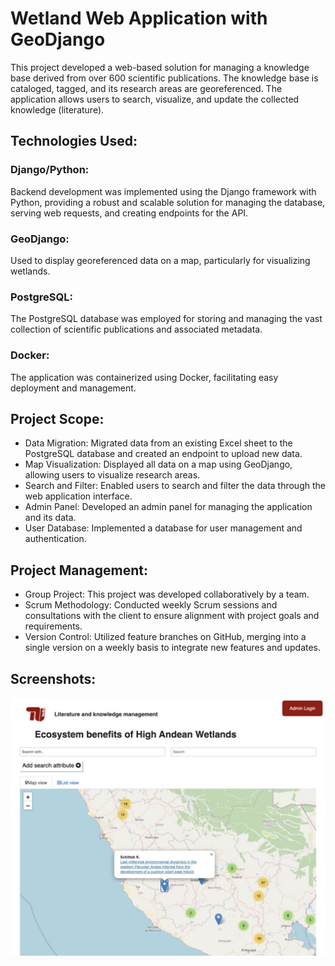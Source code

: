 # Wetland Web Application with GeoDjango
This project developed a web-based solution for managing a knowledge base derived from over 600 scientific publications. The knowledge base is cataloged, tagged, and its research areas are georeferenced. The application allows users to search, visualize, and update the collected knowledge (literature).

## Technologies Used:
### Django/Python:
Backend development was implemented using the Django framework with Python, providing a robust and scalable solution for managing the database, serving web requests, and creating endpoints for the API.

### GeoDjango: 
Used to display georeferenced data on a map, particularly for visualizing wetlands.

### PostgreSQL: 
The PostgreSQL database was employed for storing and managing the vast collection of scientific publications and associated metadata.

### Docker: 
The application was containerized using Docker, facilitating easy deployment and management.

## Project Scope:
- Data Migration: Migrated data from an existing Excel sheet to the PostgreSQL database and created an endpoint to upload new data.
- Map Visualization: Displayed all data on a map using GeoDjango, allowing users to visualize research areas.
- Search and Filter: Enabled users to search and filter the data through the web application interface.
- Admin Panel: Developed an admin panel for managing the application and its data.
- User Database: Implemented a database for user management and authentication.

## Project Management:
- Group Project: This project was developed collaboratively by a team.
- Scrum Methodology: Conducted weekly Scrum sessions and consultations with the client to ensure alignment with project goals and requirements.
- Version Control: Utilized feature branches on GitHub, merging into a single version on a weekly basis to integrate new features and updates.
  
## Screenshots:
![](django_root/images/application_mainview.jpg)
